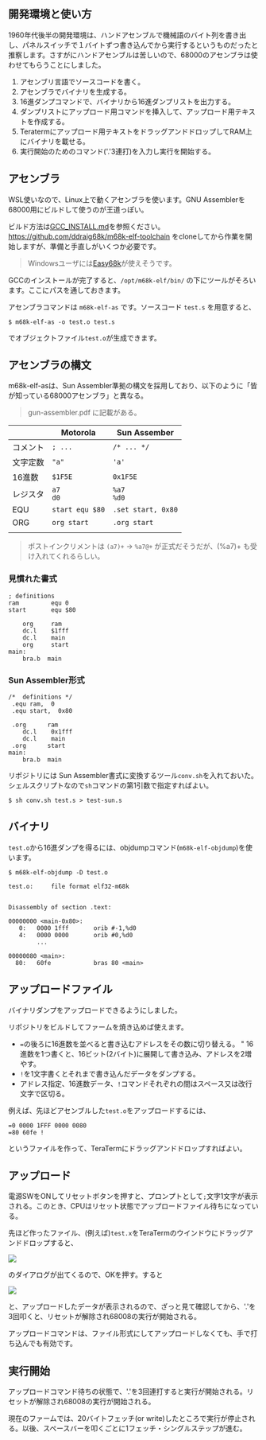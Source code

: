 ## 開発環境と使い方

1960年代後半の開発環境は、ハンドアセンブルで機械語のバイト列を書き出し、パネルスイッチで１バイトずつ書き込んでから実行するというものだったと推察します。さすがにハンドアセンブルは苦しいので、68000のアセンブラは使わせてもらうことにしました。
1. アセンブリ言語でソースコードを書く。
2. アセンブラでバイナリを生成する。
3. 16進ダンプコマンドで、バイナリから16進ダンプリストを出力する。
4. ダンプリストにアップロード用コマンドを挿入して、アップロード用テキストを作成する。
5. Teratermにアップロード用テキストをドラッグアンドドロップしてRAM上にバイナリを載せる。
6. 実行開始のためのコマンド('.'3連打)を入力し実行を開始する。

## アセンブラ

WSL使いなので、Linux上で動くアセンブラを使います。GNU Assemblerを68000用にビルドして使うのが王道っぽい。

ビルド方法は[GCC_INSTALL.md](GCC_INSTALL.md)を参照ください。https://github.com/ddraig68k/m68k-elf-toolchain をcloneしてから作業を開始しますが、準備と手直しがいくつか必要です。

> Windowsユーザには[Easy68k](http://www.easy68k.com/)が使えそうです。

GCCのインストールが完了すると、`/opt/m68k-elf/bin/` の下にツールがそろいます。ここにパスを通しておきます。

アセンブラコマンドは `m68k-elf-as` です。ソースコード `test.s` を用意すると、
```
$ m68k-elf-as -o test.o test.s
```
でオブジェクトファイル`test.o`が生成できます。

## アセンブラの構文

m68k-elf-asは、Sun Assembler準拠の構文を採用しており、以下のように「皆が知っている68000アセンブラ」と異なる。

> gun-assembler.pdf に記載がある。

||Motorola|Sun Assember|
|--|--|--|
|コメント|`; ...`|`/* ... */`|
|文字定数|`"a"`|`'a'`
|16進数|`$1F5E`|`0x1F5E`
|レジスタ|`a7`<br>`d0`|`%a7`<br>`%d0`
|EQU|`start equ $80`|`.set start, 0x80`
|ORG|`org start`|`.org start`
||||

> ポストインクリメントは `(a7)+` -> `%a7@+` が正式だそうだが、(%a7)+ も受け入れてくれるらしい。

### 見慣れた書式
```
; definitions
ram         equ 0
start       equ $80

    org     ram
    dc.l    $1fff
    dc.l    main
    org     start
main:
    bra.b  main
```
### Sun Assembler形式
```
/*  definitions */
 .equ ram,  0
 .equ start,  0x80

 .org      ram
    dc.l    0x1fff
    dc.l    main
 .org      start
main:
    bra.b  main
```
リポジトリには Sun Assembler書式に変換するツール`conv.sh`を入れておいた。シェルスクリプトなので`sh`コマンドの第1引数で指定すればよい。
```
$ sh conv.sh test.s > test-sun.s
```
## バイナリ

`test.o`から16進ダンプを得るには、objdumpコマンド(`m68k-elf-objdump`)を使います。
```
$ m68k-elf-objdump -D test.o

test.o:     file format elf32-m68k


Disassembly of section .text:

00000000 <main-0x80>:
   0:   0000 1fff       orib #-1,%d0
   4:   0000 0000       orib #0,%d0
        ...

00000080 <main>:
  80:   60fe            bras 80 <main>
```
## アップロードファイル
バイナリダンプをアップロードできるようにしました。

リポジトリをビルドしてファームを焼き込めば使えます。

* `=`の後ろに16進数を並べると書き込むアドレスをその数に切り替える。
" 16進数を1つ書くと、16ビット(2バイト)に展開して書き込み、アドレスを2増やす。
* `!`を1文字書くとそれまで書き込んだデータをダンプする。
* アドレス指定、16進数データ、`!`コマンドそれぞれの間はスペース又は改行文字で区切る。

例えば、先ほどアセンブルした`test.o`をアップロードするには、
```
=0 0000 1FFF 0000 0080
=80 60fe !
```
というファイルを作って、TeraTermにドラッグアンドドロップすればよい。
## アップロード

電源SWをONしてリセットボタンを押すと、プロンプトとして`;`文字1文字が表示される。このとき、CPUはリセット状態でアップロードファイル待ちになっている。

先ほど作ったファイル、(例えば)`test.x`をTeraTermのウインドウにドラッグアンドドロップすると、

![](img/01-12-upload-source01.png)

のダイアログが出てくるので、OKを押す。すると

![](img/01-13-upload-binary02.png)

と、アップロードしたデータが表示されるので、ざっと見て確認してから、'.'を3回叩くと、リセットが解除され68008の実行が開始される。

アップロードコマンドは、ファイル形式にしてアップロードしなくても、手で打ち込んでも有効です。

## 実行開始

アップロードコマンド待ちの状態で、'.'を3回連打すると実行が開始される。リセットが解除され68008の実行が開始される。

現在のファームでは、20バイトフェッチ(or write)したところで実行が停止される。以後、スペースバーを叩くごとに1フェッチ・シングルステップが進む。




